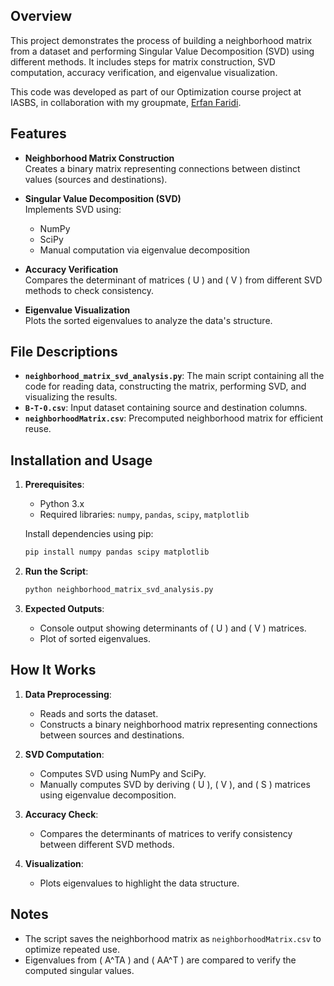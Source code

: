 ## Overview

This project demonstrates the process of building a neighborhood matrix from a dataset and performing Singular Value Decomposition (SVD) using different methods. It includes steps for matrix construction, SVD computation, accuracy verification, and eigenvalue visualization.

This code was developed as part of our Optimization course project at IASBS, in collaboration with my groupmate, [Erfan Faridi](https://github.com/erfanfaridii/).

## Features

- **Neighborhood Matrix Construction**  
  Creates a binary matrix representing connections between distinct values (sources and destinations).

- **Singular Value Decomposition (SVD)**  
  Implements SVD using:
  - NumPy
  - SciPy
  - Manual computation via eigenvalue decomposition

- **Accuracy Verification**  
  Compares the determinant of matrices \( U \) and \( V \) from different SVD methods to check consistency.

- **Eigenvalue Visualization**  
  Plots the sorted eigenvalues to analyze the data's structure.

## File Descriptions

- **`neighborhood_matrix_svd_analysis.py`**: The main script containing all the code for reading data, constructing the matrix, performing SVD, and visualizing the results.
- **`B-T-0.csv`**: Input dataset containing source and destination columns.
- **`neighborhoodMatrix.csv`**: Precomputed neighborhood matrix for efficient reuse.

## Installation and Usage

1. **Prerequisites**:
   - Python 3.x
   - Required libraries: `numpy`, `pandas`, `scipy`, `matplotlib`

   Install dependencies using pip:
   ```bash
   pip install numpy pandas scipy matplotlib
   ```

2. **Run the Script**:
   ```bash
   python neighborhood_matrix_svd_analysis.py
   ```

3. **Expected Outputs**:
   - Console output showing determinants of \( U \) and \( V \) matrices.
   - Plot of sorted eigenvalues.

## How It Works

1. **Data Preprocessing**:
   - Reads and sorts the dataset.
   - Constructs a binary neighborhood matrix representing connections between sources and destinations.

2. **SVD Computation**:
   - Computes SVD using NumPy and SciPy.
   - Manually computes SVD by deriving \( U \), \( V \), and \( S \) matrices using eigenvalue decomposition.

3. **Accuracy Check**:
   - Compares the determinants of matrices to verify consistency between different SVD methods.

4. **Visualization**:
   - Plots eigenvalues to highlight the data structure.

## Notes

- The script saves the neighborhood matrix as `neighborhoodMatrix.csv` to optimize repeated use.
- Eigenvalues from \( A^TA \) and \( AA^T \) are compared to verify the computed singular values.

